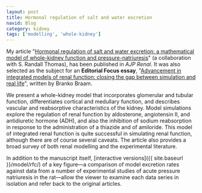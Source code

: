 ```yaml
---
layout: post
title: Hormonal regulation of salt and water excretion
navid: Blog
category: kidney
tags: ['modelling', 'whole-kidney']
---
```


My article "[Hormonal regulation of salt and water excretion: a mathematical
model of whole-kidney function and
pressure-natriuresis](http://dx.doi.org/10.1152/ajprenal.00089.2013)" (a
collaboration with S.&nbsp;Randall Thomas), has been published in *AJP Renal*.
It was also selected as the subject for an **Editorial Focus essay**,
"[Advancement in integrated models of renal function: closing the gap between
simulation and real life](http://dx.doi.org/10.1152/ajprenal.00560.2013)",
written by Branko Braam.

We present a whole-kidney model that incorporates glomerular and tubular
function, differentiates cortical and medullary function, and describes
vascular and reabsorptive characteristics of the kidney.
Model simulations explore the regulation of renal function by aldosterone,
angiotensin II, and antidiuretic hormone (ADH), and also the inhibition of
sodium reabsorption in response to the administration of a thiazide and of
amiloride.
This model of integrated renal function is quite successful in simulating
renal function, although there are of course several caveats.
The article also provides a broad survey of both renal modelling and the
experimental literature.

In addition to the manuscript itself,
[interactive versions]({{ site.baseurl }}/model/rfc/) of a key
figure&mdash;a comparison of model excretion rates against data from a number
of experimental studies of acute pressure natriuresis in the rat&mdash;allow
the viewer to examine each data series in isolation and refer back to the
original articles.
